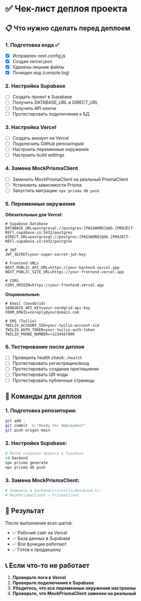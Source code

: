 # ✅ Чек-лист деплоя проекта

## 📋 Что нужно сделать перед деплоем

### **1. Подготовка кода ✅**
- [x] Исправлен next.config.js
- [x] Создан vercel.json
- [x] Удалены лишние файлы
- [x] Почищен код (console.log)

### **2. Настройка Supabase**
- [ ] Создать проект в Supabase
- [ ] Получить DATABASE_URL и DIRECT_URL
- [ ] Получить API ключи
- [ ] Протестировать подключение к БД

### **3. Настройка Vercel**
- [ ] Создать аккаунт на Vercel
- [ ] Подключить GitHub репозиторий
- [ ] Настроить переменные окружения
- [ ] Настроить build settings

### **4. Замена MockPrismaClient**
- [ ] Заменить MockPrismaClient на реальный PrismaClient
- [ ] Установить зависимости Prisma
- [ ] Запустить миграции: `npx prisma db push`

### **5. Переменные окружения**

**Обязательные для Vercel:**
```env
# Supabase Database
DATABASE_URL=postgresql://postgres:[PASSWORD]@db.[PROJECT-REF].supabase.co:5432/postgres
DIRECT_URL=postgresql://postgres:[PASSWORD]@db.[PROJECT-REF].supabase.co:5432/postgres

# JWT
JWT_SECRET=your-super-secret-jwt-key

# Frontend URLs
NEXT_PUBLIC_API_URL=https://your-backend.vercel.app
NEXT_PUBLIC_SITE_URL=https://your-frontend.vercel.app

# CORS
CORS_ORIGIN=https://your-frontend.vercel.app
```

**Опциональные:**
```env
# Email (SendGrid)
SENDGRID_API_KEY=your-sendgrid-api-key
FROM_EMAIL=noreply@yourdomain.com

# SMS (Twilio)
TWILIO_ACCOUNT_SID=your-twilio-account-sid
TWILIO_AUTH_TOKEN=your-twilio-auth-token
TWILIO_PHONE_NUMBER=+1234567890
```

### **6. Тестирование после деплоя**
- [ ] Проверить health check: `/health`
- [ ] Протестировать регистрацию/вход
- [ ] Протестировать создание приглашения
- [ ] Протестировать QR-коды
- [ ] Протестировать публичные страницы

## 🚀 Команды для деплоя

### **1. Подготовка репозитория:**
```bash
git add .
git commit -m "Ready for deployment"
git push origin main
```

### **2. Настройка Supabase:**
```bash
# После создания проекта в Supabase
cd backend
npx prisma generate
npx prisma db push
```

### **3. Замена MockPrismaClient:**
```bash
# Заменить в backend/src/utils/database.ts:
# MockPrismaClient → PrismaClient
```

## 🎯 Результат

После выполнения всех шагов:
- ✅ Рабочий сайт на Vercel
- ✅ База данных в Supabase
- ✅ Все функции работают
- ✅ Готов к продакшену

## 📞 Если что-то не работает

1. **Проверьте логи в Vercel**
2. **Проверьте подключение к Supabase**
3. **Убедитесь, что все переменные окружения настроены**
4. **Проверьте, что MockPrismaClient заменен на реальный** 